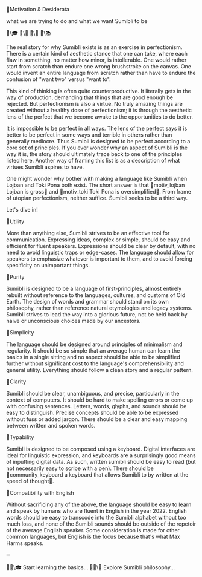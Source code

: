 📛Motivation
& Desiderata

what we are trying to do
and what we want Sumibli to be

🔗\🎓
🔗\📖
🔗\🧠
🔗\📚

The real story for why Sumibli exists is as an exercise in perfectionism. There is a certain kind of aesthetic stance that one can take, where each flaw in something, no matter how minor, is intollerable. One would rather start from scratch than endure one wrong brushstroke on the canvas. One would invent an entire language from scratch rather than have to endure the confusion of "want two" versus "want to".

This kind of thinking is often quite counterproductive. It literally gets in the way of production, demanding that things that are good enough be rejected. But perfectionism is also a virtue. No truly amazing things are created without a healthy dose of perfectionism; it is through the aesthetic lens of the perfect that we become awake to the opportunities to do better.

It is impossible to be perfect in all ways. The lens of the perfect says it is better to be perfect in some ways and terrible in others rather than generally mediocre. Thus Sumibli is designed to be perfect according to a core set of principles. If you ever wonder why an aspect of Sumibli is the way it is, the story should ultimately trace back to one of the principles listed here. Another way of framing this list is as a description of what virtues Sumibli aspires to have.

One might wonder why bother with making a language like Sumibli when Lojban and Toki Pona both exist. The short answer is that 🔗motiv_lojban Lojban is gross💬 and 🔗motiv_toki Toki Pona is oversimplified💬. From frame of utopian perfectionism, neither suffice. Sumibli seeks to be a third way.

Let's dive in!

📛Utility

More than anything else, Sumibli strives to be an effective tool for communication. Expressing ideas, complex or simple, should be easy and efficient for fluent speakers. Expressions should be clear by default, with no need to avoid linguistic traps or edge-cases. The language should allow for speakers to emphasize whatever is important to them, and to avoid forcing specificity on unimportant things.

📛Purity

Sumibli is designed to be a language of first-principles, almost entirely rebuilt without reference to the languages, cultures, and customs of Old Earth. The design of words and grammar should stand on its own philosophy, rather than reference natural etymologies and legacy systems. Sumibli strives to lead the way into a glorious future, not be held back by naive or unconscious choices made by our ancestors.

📛Simplicity

The language should be designed around principles of minimalism and regularity. It should be so simple that an average human can learn the basics in a single sitting and no aspect should be able to be simplified further without significant cost to the language's comprehensibility and general utility. Everything should follow a clean story and a regular pattern.

📛Clarity

Sumibli should be clear, unambiguous, and precise, particularly in the context of computers. It should be hard to make spelling errors or come up with confusing sentences. Letters, words, glyphs, and sounds should be easy to distinguish. Precise concepts should be able to be expressed without fuss or added jargon. There should be a clear and easy mapping between written and spoken words.

📛Typability

Sumibli is designed to be composed using a keyboard. Digital interfaces are ideal for linguistic expression, and keyboards are a surprisingly good means of inputting digital data. As such, written sumibli should be easy to read (but not necessarily easy to scribe with a pen). There should be 🔗community_keyboard a keyboard that allows Sumibli to by written at the speed of thought💬.

📛Compatibility with English

Without sacrificing any of the above, the language should be easy to learn and speak by humans who are fluent in English in the year 2022. English words should be easy to transcode into the Sumibli alphabet without too much loss, and none of the Sumibli sounds should be outside of the repetoir of the average English speaker. Some consideration is made for other common languages, but English is the focus because that's what Max Harms speaks.

➖

🔹🔗\🎓 Start learning the basics...
🔹🔗\🧠 Explore Sumibli philosophy...
